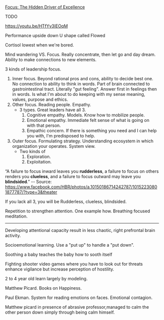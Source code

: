 [Focus: The Hidden Driver of Excellence](https://www.amazon.com/dp/B00BATG220/r)

TODO



https://youtu.be/HTfYv3IEOqM

Performance upside down U shape called Flowed

Cortisol lowest when we're bored. 

Mind wandering VS. Focus. Really concentrate, then let go and day dream. Ability to make connections to new elements.

3 kinds of leadership focus.
1. Inner focus. Beyond rational pros and cons, ability to decide best one. No connection to ability to think in words. Part of brain connected to gastrointestinal tract. Literally "gut feeling". Answer first in feelings then in words. Is what I'm about to do keeping with my sense meaning, values, purpose and ethics. 
2. Other focus. Reading people. Empathy.
    - 3 types. Great leaders have all 3.
      1. Cognitive empathy. Models. Know how to mobilize people.
      2. Emotional empathy. Immediate felt sense of what is going on with that person.
      3. Empathic concern. If there is something you need and I can help you with, I'm predisposed to help.
3. Outer focus. Formulating strategy. Understanding ecosystem in which organization your operates. System view. 
    - Two kinds of
      1. Exploration.
      2. Exploitation. 

“A failure to focus inward leaves you **rudderless**, a failure to focus on others renders you **clueless**, and a failure to focus outward may leave you **blindsided**.”
-- Source: https://www.facebook.com/HBR/photos/a.10150186714242787/10152230801877787/?type=3&theater

If you lack all 3, you will be Rudderless, clueless, blindsided. 

Repetition to strengthen attention. One example how. Breathing focused meditation. 

---

Developing attentional capacity result in less chaotic, right prefrontal brain activity.

Socioemotional learning. Use a "put up" to handle a "put down".

Soothing a baby teaches the baby how to sooth itself 

Fighting shooter video games where you have to look out for threats enhance vigilance but increase perception of hostility.

2 to 4 year old learn largely by modeling.

Matthew Picard. Books on Happiness.

Paul Ekman. System for reading emotions on faces. Emotional contagion. 

Matthew picard in presence of abrasive professor,managed to calm the other person down simply through being calm himself.
